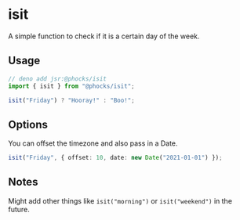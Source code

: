 # isit

A simple function to check if it is a certain day of the week.

## Usage

```ts
// deno add jsr:@phocks/isit
import { isit } from "@phocks/isit";

isit("Friday") ? "Hooray!" : "Boo!";
```

## Options

You can offset the timezone and also pass in a Date.

```ts
isit("Friday", { offset: 10, date: new Date("2021-01-01") });
```

## Notes

Might add other things like `isit("morning")` or `isit("weekend")` in the future.